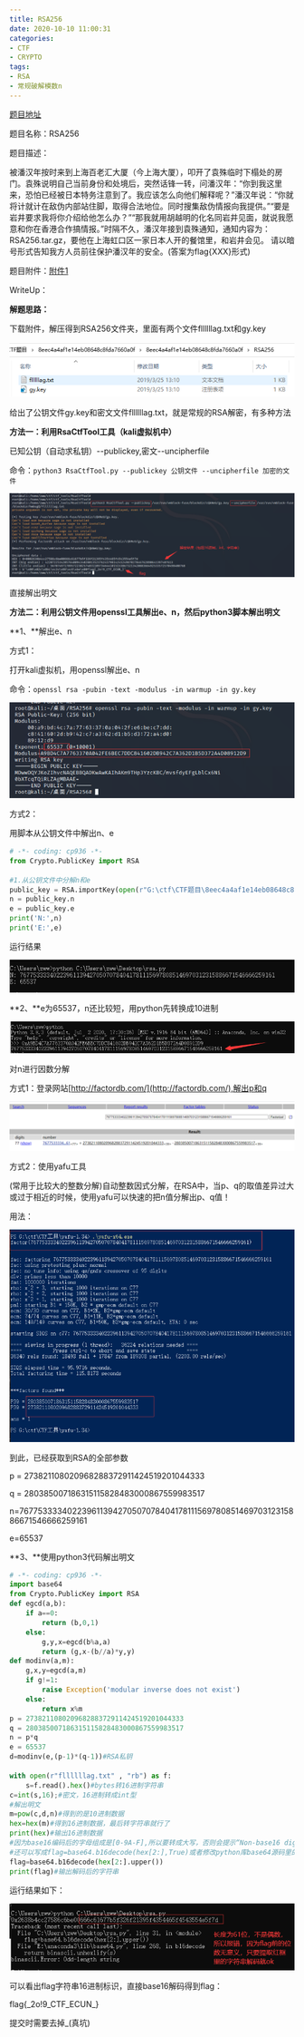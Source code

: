 ```yaml
---
title: RSA256
date: 2020-10-10 11:00:31
categories:
- CTF
- CRYPTO
tags:
- RSA
- 常规破解模数n
---
```


[题目地址](https://adworld.xctf.org.cn/task/answer?type=crypto&number=5&grade=1&id=5485&page=2)

题目名称：RSA256

题目描述：

被潘汉年按时来到上海百老汇大厦（今上海大厦），叩开了袁殊临时下榻处的房门。袁殊说明自己当前身份和处境后，突然话锋一转，问潘汉年：“你到我这里来，恐怕已经被日本特务注意到了。我应该怎么向他们解释呢？”潘汉年说：“你就将计就计在敌伪内部站住脚，取得合法地位。同时搜集敌伪情报向我提供。”“要是岩井要求我将你介绍给他怎么办？”“那我就用胡越明的化名同岩井见面，就说我愿意和你在香港合作搞情报。”时隔不久，潘汉年接到袁殊通知，通知内容为：RSA256.tar.gz，要他在上海虹口区一家日本人开的餐馆里，和岩井会见。 请以暗号形式告知我方人员前往保护潘汉年的安全。(答案为flag{XXX}形式)

题目附件：[附件1](https://adworld.xctf.org.cn/media/task/attachments/8eec4a4af1e14eb08648c8fda7660a0f.gz)

<!-- more -->

WriteUp：

**解题思路：**

下载附件，解压得到RSA256文件夹，里面有两个文件fllllllag.txt和gy.key

![image-20201009220928493](./RSA256/image-20201009220928493.png)

给出了公钥文件gy.key和密文文件fllllllag.txt，就是常规的RSA解密，有多种方法

**方法一：利用RsaCtfTool工具（kali虚拟机中）**

已知公钥（自动求私钥）--publickey,密文--uncipherfile

命令：`python3 RsaCtfTool.py --publickey 公钥文件 --uncipherfile 加密的文件`

![image-20201010112318322](./RSA256/image-20201010112318322-1602320676468.png)

直接解出明文

**方法二：利用公钥文件用openssl工具解出e、n，然后python3脚本解出明文**

**1、**解出e、n

方式1：

打开kali虚拟机，用openssl解出e、n

命令：`openssl rsa -pubin -text -modulus -in warmup -in gy.key`

![image-20201009221308957](./RSA256/image-20201009221308957.png)

方式2：

用脚本从公钥文件中解出n、e

```python
# -*- coding: cp936 -*-
from Crypto.PublicKey import RSA

#1.从公钥文件中分解n和e
public_key = RSA.importKey(open(r"G:\ctf\CTF题目\8eec4a4af1e14eb08648c8fda7660a0f\8eec4a4af1e14eb08648c8fda7660a0f\RSA256\gy.key",'rb').read())
n = public_key.n
e = public_key.e
print('N:',n)
print('E:',e)
```

运行结果

![image-20201010115012461](./RSA256/image-20201010115012461.png)

**2、**e为65537，n还比较短，用python先转换成10进制

![image-20201009221558824](./RSA256/image-20201009221558824.png)

对n进行因数分解

方式1：登录网站[http://factordb.com/](http://factordb.com/),解出p和q

![image-20201009221721597](./RSA256/image-20201009221721597.png)

方式2：使用yafu工具

(常用于比较大的整数分解)自动整数因式分解，在RSA中，当p、q的取值差异过大或过于相近的时候，使用yafu可以快速的把n值分解出p、q值！

用法：

![image-20201010113734508](./RSA256/image-20201010113734508.png)



到此，已经获取到RSA的全部参数

p = 273821108020968288372911424519201044333  

q = 280385007186315115828483000867559983517 

n=76775333340223961139427050707840417811156978085146970312315886671546666259161

e=65537

**3、**使用python3代码解出明文

```python
# -*- coding: cp936 -*-
import base64
from Crypto.PublicKey import RSA
def egcd(a,b):
    if a==0:
        return (b,0,1)
    else:
        g,y,x=egcd(b%a,a)
        return (g,x-(b//a)*y,y)
def modinv(a,m):
    g,x,y=egcd(a,m)
    if g!=1:
        raise Exception('modular inverse does not exist')
    else:
        return x%m
p = 273821108020968288372911424519201044333  
q = 280385007186315115828483000867559983517 
n = p*q
e = 65537
d=modinv(e,(p-1)*(q-1))#RSA私钥

with open(r"fllllllag.txt" , "rb") as f:
	s=f.read().hex()#bytes转16进制字符串
c=int(s,16);#密文，16进制转成int型
#解出明文
m=pow(c,d,n)#得到的是10进制数据
hex=hex(m)#得到16进制数据，最后转字符串就行了
print(hex)#输出16进制数据
#因为base16编码后的字母组成是[0-9A-F],所以要转成大写，否则会提示“Non-base16 digit found”
#还可以写成flag=base64.b16decode(hex[2:],True)或者修改python库base64源码里的b16decode()函数第二个参数为True
flag=base64.b16decode(hex[2:].upper())
print(flag)#输出解码后的字符串

```

运行结果如下：

![image-20201013095638702](RSA256/image-20201013095638702.png)

可以看出flag字符串16进制标识，直接base16解码得到flag：

flag{\_2o!9_CTF_ECUN\_}

提交时需要去掉_(真坑)

